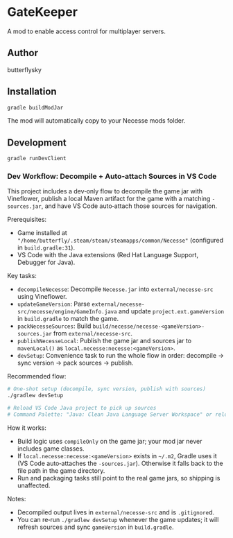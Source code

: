 # GateKeeper

A mod to enable access control for multiplayer servers.

## Author
butterflysky

## Installation
```bash
gradle buildModJar
```

The mod will automatically copy to your Necesse mods folder.

## Development

```bash
gradle runDevClient
```

### Dev Workflow: Decompile + Auto‑attach Sources in VS Code

This project includes a dev‑only flow to decompile the game jar with Vineflower, publish a local Maven artifact for the game with a matching `-sources.jar`, and have VS Code auto‑attach those sources for navigation.

Prerequisites:
- Game installed at `"/home/butterfly/.steam/steam/steamapps/common/Necesse"` (configured in `build.gradle:31`).
- VS Code with the Java extensions (Red Hat Language Support, Debugger for Java).

Key tasks:
- `decompileNecesse`: Decompile `Necesse.jar` into `external/necesse-src` using Vineflower.
- `updateGameVersion`: Parse `external/necesse-src/necesse/engine/GameInfo.java` and update `project.ext.gameVersion` in `build.gradle` to match the game.
- `packNecesseSources`: Build `build/necesse/necesse-<gameVersion>-sources.jar` from `external/necesse-src`.
- `publishNecesseLocal`: Publish the game jar and sources jar to `mavenLocal()` as `local.necesse:necesse:<gameVersion>`.
- `devSetup`: Convenience task to run the whole flow in order: decompile → sync version → pack sources → publish.

Recommended flow:
```bash
# One‑shot setup (decompile, sync version, publish with sources)
./gradlew devSetup

# Reload VS Code Java project to pick up sources
# Command Palette: "Java: Clean Java Language Server Workspace" or reload window
```

How it works:
- Build logic uses `compileOnly` on the game jar; your mod jar never includes game classes.
- If `local.necesse:necesse:<gameVersion>` exists in `~/.m2`, Gradle uses it (VS Code auto‑attaches the `-sources.jar`). Otherwise it falls back to the file path in the game directory.
- Run and packaging tasks still point to the real game jars, so shipping is unaffected.

Notes:
- Decompiled output lives in `external/necesse-src` and is `.gitignore`d.
- You can re‑run `./gradlew devSetup` whenever the game updates; it will refresh sources and sync `gameVersion` in `build.gradle`.

